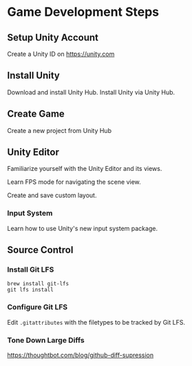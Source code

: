 # Game Development Steps

## Setup Unity Account

Create a Unity ID on https://unity.com

## Install Unity

Download and install Unity Hub. Install Unity via Unity Hub.

## Create Game

Create a new project from Unity Hub

## Unity Editor

Familiarize yourself with the Unity Editor and its views.

Learn FPS mode for navigating the scene view.

Create and save custom layout.

### Input System

Learn how to use Unity's new input system package.

## Source Control

### Install Git LFS

    brew install git-lfs
    git lfs install

### Configure Git LFS

Edit `.gitattributes` with the filetypes to be tracked by Git LFS.

### Tone Down Large Diffs

https://thoughtbot.com/blog/github-diff-supression
